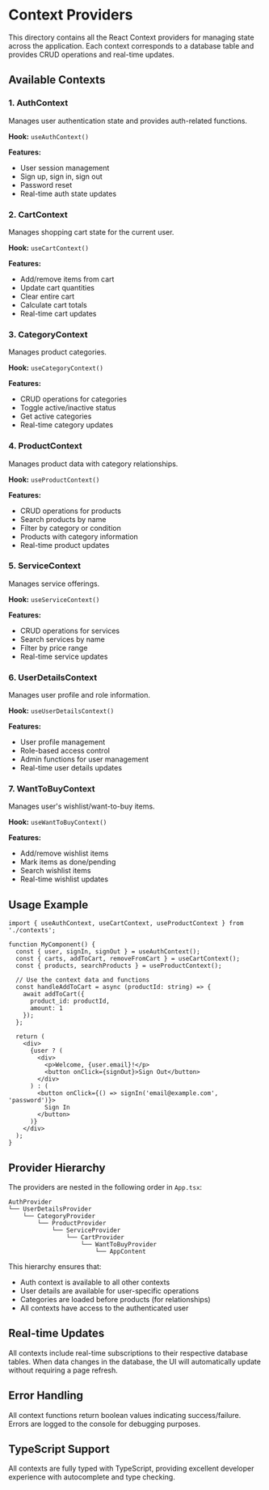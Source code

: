 # Context Providers

This directory contains all the React Context providers for managing state across the application. Each context corresponds to a database table and provides CRUD operations and real-time updates.

## Available Contexts

### 1. AuthContext
Manages user authentication state and provides auth-related functions.

**Hook:** `useAuthContext()`

**Features:**
- User session management
- Sign up, sign in, sign out
- Password reset
- Real-time auth state updates

### 2. CartContext
Manages shopping cart state for the current user.

**Hook:** `useCartContext()`

**Features:**
- Add/remove items from cart
- Update cart quantities
- Clear entire cart
- Calculate cart totals
- Real-time cart updates

### 3. CategoryContext
Manages product categories.

**Hook:** `useCategoryContext()`

**Features:**
- CRUD operations for categories
- Toggle active/inactive status
- Get active categories
- Real-time category updates

### 4. ProductContext
Manages product data with category relationships.

**Hook:** `useProductContext()`

**Features:**
- CRUD operations for products
- Search products by name
- Filter by category or condition
- Products with category information
- Real-time product updates

### 5. ServiceContext
Manages service offerings.

**Hook:** `useServiceContext()`

**Features:**
- CRUD operations for services
- Search services by name
- Filter by price range
- Real-time service updates

### 6. UserDetailsContext
Manages user profile and role information.

**Hook:** `useUserDetailsContext()`

**Features:**
- User profile management
- Role-based access control
- Admin functions for user management
- Real-time user details updates

### 7. WantToBuyContext
Manages user's wishlist/want-to-buy items.

**Hook:** `useWantToBuyContext()`

**Features:**
- Add/remove wishlist items
- Mark items as done/pending
- Search wishlist items
- Real-time wishlist updates

## Usage Example

```tsx
import { useAuthContext, useCartContext, useProductContext } from './contexts';

function MyComponent() {
  const { user, signIn, signOut } = useAuthContext();
  const { carts, addToCart, removeFromCart } = useCartContext();
  const { products, searchProducts } = useProductContext();

  // Use the context data and functions
  const handleAddToCart = async (productId: string) => {
    await addToCart({
      product_id: productId,
      amount: 1
    });
  };

  return (
    <div>
      {user ? (
        <div>
          <p>Welcome, {user.email}!</p>
          <button onClick={signOut}>Sign Out</button>
        </div>
      ) : (
        <button onClick={() => signIn('email@example.com', 'password')}>
          Sign In
        </button>
      )}
    </div>
  );
}
```

## Provider Hierarchy

The providers are nested in the following order in `App.tsx`:

```
AuthProvider
└── UserDetailsProvider
    └── CategoryProvider
        └── ProductProvider
            └── ServiceProvider
                └── CartProvider
                    └── WantToBuyProvider
                        └── AppContent
```

This hierarchy ensures that:
- Auth context is available to all other contexts
- User details are available for user-specific operations
- Categories are loaded before products (for relationships)
- All contexts have access to the authenticated user

## Real-time Updates

All contexts include real-time subscriptions to their respective database tables. When data changes in the database, the UI will automatically update without requiring a page refresh.

## Error Handling

All context functions return boolean values indicating success/failure. Errors are logged to the console for debugging purposes.

## TypeScript Support

All contexts are fully typed with TypeScript, providing excellent developer experience with autocomplete and type checking.
